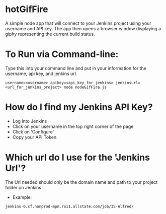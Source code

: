 # hotGifFire

A simple node app that will connect to your Jenkins project using your username and API key. The app then opens a browser window displaying a giphy representing the current build status.

# To Run via Command-line:
Type this into your command line and put in your information for the username, api key, and jenkins url.

```
username=<username> apikey=<api_key_for_jenkins> jenkinsurl=<url_for_jenkins_project> node nodeGifFire.js
```

# How do I find my Jenkins API Key?
* Log into Jenkins
* Click on your username in the top right corner of the page
* Click on 'Configure'
* Copy your API Token

# Which url do I use for the 'Jenkins Url'?
The Url needed should only be the domain name and path to your project folder on Jenkins
* Example: 
```
jenkins-0.cf.nonprod-mpn.ro11.allstate.com/job/IS-Alfred/
```
